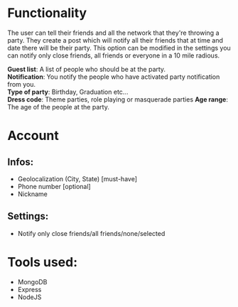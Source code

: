 # Functionality
The user can tell their friends and all the network that they're throwing a party. They create a post which will notify all their friends that at time and date there will be their party. This option can be modified in the settings you can notify only close friends, all friends or everyone in a 10 mile radious.  

**Guest list**: A list of people who should be at the party.  
**Notification**: You notify the people who have activated party notification from you.  
**Type of party**: Birthday, Graduation etc...  
**Dress code**: Theme parties, role playing or masquerade parties
**Age range**:  The age of the people at the party.  

# Account  
## Infos:  
  - Geolocalization (City, State) [must-have] 
  - Phone number [optional] 
  - Nickname  

## Settings:  
- Notify only close friends/all friends/none/selected   

# Tools used:  
- MongoDB  
- Express
- NodeJS

